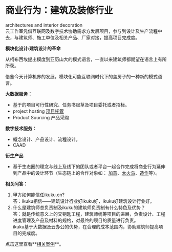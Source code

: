 # 商业行为：建筑及装修行业


architectures and interior decoration  
云工作室凭借互联网及数字技术协助需求方发展项目，参与到设计及生产流程中去，与建筑师、施工单位及相关产品、厂家对接，提高项目完成度。


**模块化设计:建筑设计的革命**  

从柯布西埃提出模度到亚历山大的模式语言，一直以来建筑师都期望在语言上有所所获。

借鉴今天计算机界的发展，模块化可能互联网时代下的盖房子的一种新的模式语言。  



**大数据服务：**  
* 基于的项目可行性研究、任务书起草及项目委托或者招标。
* project hosting [项目托管](cases.md) 
* Product Sourcing 产品采购 
 
**数字技术服务：**  
* 概念设计、产品设计、流程设计。 
* CAAD 

**衍生产品**  
* 基于生态圈的理念与线上及线下的团队或者平台一起合作完成将商业行为延伸到产品中的设计环节（生态链上的合作对象如： [加意](http://jiae.com/)、[太火鸟](http://www.taihuoniao.com/)、[造作](http://zaozuo.com)等）。


**相关问答：**

1. 甲方如何能信任ikuku.cn?  
   答：ikuku相信——建筑设计行业好ikuku好，ikuku好建筑设计行业好。
2. 什么是建筑师总负责制及ikuku的建筑师负责制有什么特色及优势？  
   答：就是传统意义上的交钥匙工程，建筑师统筹项目的进展，负责设计、工程进度管理及产品及材料的规格，对最终的项目的质量进行负责。  
ikuku基于大数据及云办公的优势，在合理的成本范围内，协助建筑师提高项目的完成度。


点击这里查看**[相关案例](cases.md)**。  

